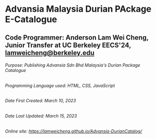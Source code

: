 # Advansia Malaysia Durian PAckage E-Catalogue

## Code Programmer: Anderson Lam Wei Cheng, Junior Transfer at UC Berkeley EECS'24, lamweicheng@berkeley.edu



###### Purpose: Publishing Advansia Sdn Bhd Malaysia's Durian Package Catalogue
###### Programming Language used: HTML, CSS, JavaScript
###### Date First Created: March 10, 2023 
###### Date Last Updated: March 15, 2023
###### Online site: https://lamweicheng.github.io/Advansia-DurianCatalog/
